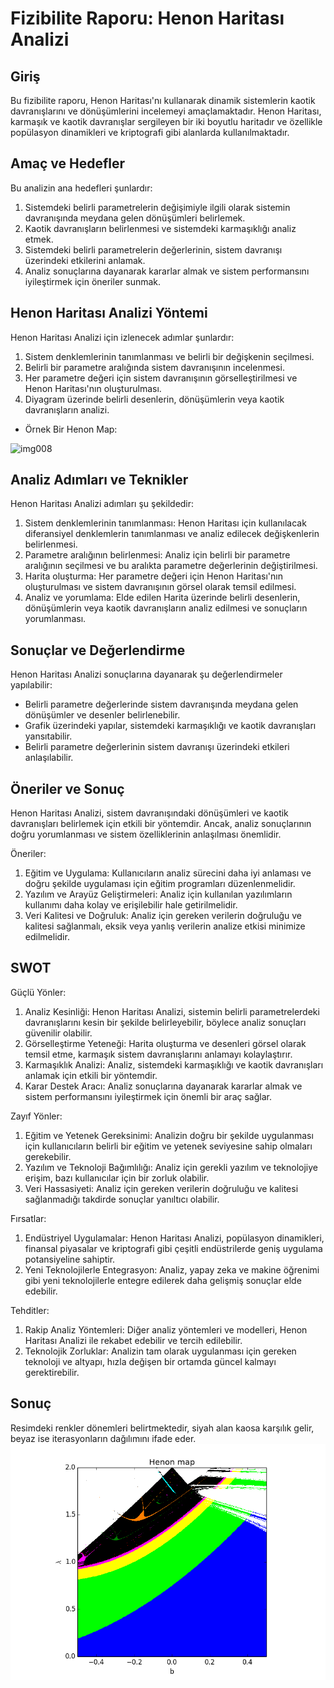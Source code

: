 # Fizibilite Raporu: Henon Haritası Analizi

## Giriş

Bu fizibilite raporu, Henon Haritası'nı kullanarak dinamik sistemlerin kaotik davranışlarını ve dönüşümlerini incelemeyi amaçlamaktadır. Henon Haritası, karmaşık ve kaotik davranışlar sergileyen bir iki boyutlu haritadır ve özellikle popülasyon dinamikleri ve kriptografi gibi alanlarda kullanılmaktadır.

## Amaç ve Hedefler

Bu analizin ana hedefleri şunlardır:

1. Sistemdeki belirli parametrelerin değişimiyle ilgili olarak sistemin davranışında meydana gelen dönüşümleri belirlemek.
2. Kaotik davranışların belirlenmesi ve sistemdeki karmaşıklığı analiz etmek.
3. Sistemdeki belirli parametrelerin değerlerinin, sistem davranışı üzerindeki etkilerini anlamak.
4. Analiz sonuçlarına dayanarak kararlar almak ve sistem performansını iyileştirmek için öneriler sunmak.

## Henon Haritası Analizi Yöntemi

Henon Haritası Analizi için izlenecek adımlar şunlardır:

1. Sistem denklemlerinin tanımlanması ve belirli bir değişkenin seçilmesi.
2. Belirli bir parametre aralığında sistem davranışının incelenmesi.
3. Her parametre değeri için sistem davranışının görselleştirilmesi ve Henon Haritası'nın oluşturulması.
4. Diyagram üzerinde belirli desenlerin, dönüşümlerin veya kaotik davranışların analizi.
- Örnek Bir Henon Map:

![img008](https://github.com/nisasubozkurt/YMGK-Modelling/assets/95681404/dd8a1991-11d3-46b7-ba7c-c289cf4b6706)

## Analiz Adımları ve Teknikler

Henon Haritası Analizi adımları şu şekildedir:

1. Sistem denklemlerinin tanımlanması: Henon Haritası için kullanılacak diferansiyel denklemlerin tanımlanması ve analiz edilecek değişkenlerin belirlenmesi.
2. Parametre aralığının belirlenmesi: Analiz için belirli bir parametre aralığının seçilmesi ve bu aralıkta parametre değerlerinin değiştirilmesi.
3. Harita oluşturma: Her parametre değeri için Henon Haritası'nın oluşturulması ve sistem davranışının görsel olarak temsil edilmesi.
4. Analiz ve yorumlama: Elde edilen Harita üzerinde belirli desenlerin, dönüşümlerin veya kaotik davranışların analiz edilmesi ve sonuçların yorumlanması.

## Sonuçlar ve Değerlendirme

Henon Haritası Analizi sonuçlarına dayanarak şu değerlendirmeler yapılabilir:

- Belirli parametre değerlerinde sistem davranışında meydana gelen dönüşümler ve desenler belirlenebilir.
- Grafik üzerindeki yapılar, sistemdeki karmaşıklığı ve kaotik davranışları yansıtabilir.
- Belirli parametre değerlerinin sistem davranışı üzerindeki etkileri anlaşılabilir.

## Öneriler ve Sonuç

Henon Haritası Analizi, sistem davranışındaki dönüşümleri ve kaotik davranışları belirlemek için etkili bir yöntemdir. Ancak, analiz sonuçlarının doğru yorumlanması ve sistem özelliklerinin anlaşılması önemlidir.

Öneriler:

1. Eğitim ve Uygulama: Kullanıcıların analiz sürecini daha iyi anlaması ve doğru şekilde uygulaması için eğitim programları düzenlenmelidir.
2. Yazılım ve Arayüz Geliştirmeleri: Analiz için kullanılan yazılımların kullanımı daha kolay ve erişilebilir hale getirilmelidir.
3. Veri Kalitesi ve Doğruluk: Analiz için gereken verilerin doğruluğu ve kalitesi sağlanmalı, eksik veya yanlış verilerin analize etkisi minimize edilmelidir.
   
## SWOT
Güçlü Yönler:
1. Analiz Kesinliği: Henon Haritası Analizi, sistemin belirli parametrelerdeki davranışlarını kesin bir şekilde belirleyebilir, böylece analiz sonuçları güvenilir olabilir.
2. Görselleştirme Yeteneği: Harita oluşturma ve desenleri görsel olarak temsil etme, karmaşık sistem davranışlarını anlamayı kolaylaştırır.
3. Karmaşıklık Analizi: Analiz, sistemdeki karmaşıklığı ve kaotik davranışları anlamak için etkili bir yöntemdir.
4. Karar Destek Aracı: Analiz sonuçlarına dayanarak kararlar almak ve sistem performansını iyileştirmek için önemli bir araç sağlar.

Zayıf Yönler:
1. Eğitim ve Yetenek Gereksinimi: Analizin doğru bir şekilde uygulanması için kullanıcıların belirli bir eğitim ve yetenek seviyesine sahip olmaları gerekebilir.
2. Yazılım ve Teknoloji Bağımlılığı: Analiz için gerekli yazılım ve teknolojiye erişim, bazı kullanıcılar için bir zorluk olabilir.
3. Veri Hassasiyeti: Analiz için gereken verilerin doğruluğu ve kalitesi sağlanmadığı takdirde sonuçlar yanıltıcı olabilir.

Fırsatlar:
1. Endüstriyel Uygulamalar: Henon Haritası Analizi, popülasyon dinamikleri, finansal piyasalar ve kriptografi gibi çeşitli endüstrilerde geniş uygulama potansiyeline sahiptir.
2. Yeni Teknolojilerle Entegrasyon: Analiz, yapay zeka ve makine öğrenimi gibi yeni teknolojilerle entegre edilerek daha gelişmiş sonuçlar elde edebilir.

Tehditler:
1. Rakip Analiz Yöntemleri: Diğer analiz yöntemleri ve modelleri, Henon Haritası Analizi ile rekabet edebilir ve tercih edilebilir.
2. Teknolojik Zorluklar: Analizin tam olarak uygulanması için gereken teknoloji ve altyapı, hızla değişen bir ortamda güncel kalmayı gerektirebilir.

## Sonuç

Resimdeki renkler dönemleri belirtmektedir,
siyah alan kaosa karşılık gelir, beyaz ise iterasyonların dağılımını ifade eder.
![](images/henon-map.png)


